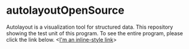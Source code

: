 # autolayoutOpenSource
Autolayout is a visualization tool for structured data. This repository showing the test unit of this program. To see the entire program, please click the link below.
<[I'm an inline-style link](https://www.google.com)>
